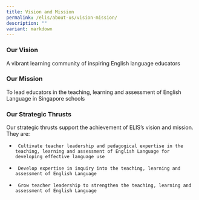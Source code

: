 ```yaml
---
title: Vision and Mission
permalink: /elis/about-us/vision-mission/
description: ""
variant: markdown
---
```

### Our Vision

A vibrant learning community of inspiring English language educators

### Our Mission

To lead educators in the teaching, learning and assessment of English Language in Singapore schools

### Our Strategic Thrusts

Our strategic thrusts support the achievement of ELIS’s vision and mission. They are:

*      Cultivate teacher leadership and pedagogical expertise in the teaching, learning and assessment of English Language for developing effective language use
*      Develop expertise in inquiry into the teaching, learning and assessment of English Language
*      Grow teacher leadership to strengthen the teaching, learning and assessment of English Language

<style>
h3 {
	font-weight: bold !important;
	}
</style>